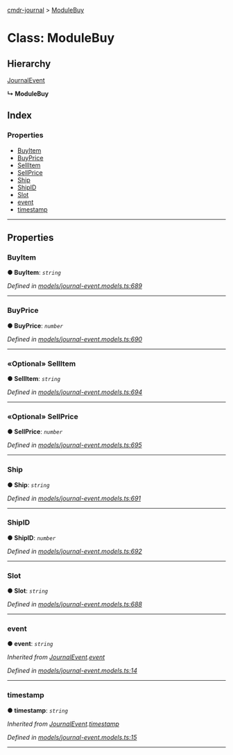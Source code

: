 [cmdr-journal](../README.md) > [ModuleBuy](../classes/modulebuy.md)



# Class: ModuleBuy

## Hierarchy


 [JournalEvent](journalevent.md)

**↳ ModuleBuy**







## Index

### Properties

* [BuyItem](modulebuy.md#buyitem)
* [BuyPrice](modulebuy.md#buyprice)
* [SellItem](modulebuy.md#sellitem)
* [SellPrice](modulebuy.md#sellprice)
* [Ship](modulebuy.md#ship)
* [ShipID](modulebuy.md#shipid)
* [Slot](modulebuy.md#slot)
* [event](modulebuy.md#event)
* [timestamp](modulebuy.md#timestamp)



---
## Properties
<a id="buyitem"></a>

###  BuyItem

**●  BuyItem**:  *`string`* 

*Defined in [models/journal-event.models.ts:689](https://github.com/chrisbruford/cmdr-journal/blob/5b08b7d/src/models/journal-event.models.ts#L689)*





___

<a id="buyprice"></a>

###  BuyPrice

**●  BuyPrice**:  *`number`* 

*Defined in [models/journal-event.models.ts:690](https://github.com/chrisbruford/cmdr-journal/blob/5b08b7d/src/models/journal-event.models.ts#L690)*





___

<a id="sellitem"></a>

### «Optional» SellItem

**●  SellItem**:  *`string`* 

*Defined in [models/journal-event.models.ts:694](https://github.com/chrisbruford/cmdr-journal/blob/5b08b7d/src/models/journal-event.models.ts#L694)*





___

<a id="sellprice"></a>

### «Optional» SellPrice

**●  SellPrice**:  *`number`* 

*Defined in [models/journal-event.models.ts:695](https://github.com/chrisbruford/cmdr-journal/blob/5b08b7d/src/models/journal-event.models.ts#L695)*





___

<a id="ship"></a>

###  Ship

**●  Ship**:  *`string`* 

*Defined in [models/journal-event.models.ts:691](https://github.com/chrisbruford/cmdr-journal/blob/5b08b7d/src/models/journal-event.models.ts#L691)*





___

<a id="shipid"></a>

###  ShipID

**●  ShipID**:  *`number`* 

*Defined in [models/journal-event.models.ts:692](https://github.com/chrisbruford/cmdr-journal/blob/5b08b7d/src/models/journal-event.models.ts#L692)*





___

<a id="slot"></a>

###  Slot

**●  Slot**:  *`string`* 

*Defined in [models/journal-event.models.ts:688](https://github.com/chrisbruford/cmdr-journal/blob/5b08b7d/src/models/journal-event.models.ts#L688)*





___

<a id="event"></a>

###  event

**●  event**:  *`string`* 

*Inherited from [JournalEvent](journalevent.md).[event](journalevent.md#event)*

*Defined in [models/journal-event.models.ts:14](https://github.com/chrisbruford/cmdr-journal/blob/5b08b7d/src/models/journal-event.models.ts#L14)*





___

<a id="timestamp"></a>

###  timestamp

**●  timestamp**:  *`string`* 

*Inherited from [JournalEvent](journalevent.md).[timestamp](journalevent.md#timestamp)*

*Defined in [models/journal-event.models.ts:15](https://github.com/chrisbruford/cmdr-journal/blob/5b08b7d/src/models/journal-event.models.ts#L15)*





___


